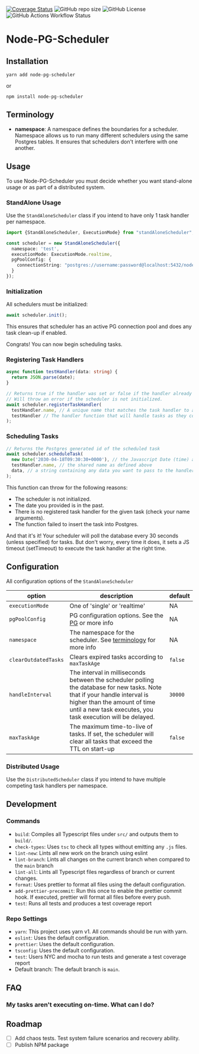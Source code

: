 [![Coverage Status](https://coveralls.io/repos/github/timolegros/node-pg-scheduler/badge.svg?branch=main)](https://coveralls.io/github/timolegros/node-pg-scheduler?branch=main)
![GitHub repo size](https://img.shields.io/github/repo-size/timolegros/node-pg-scheduler)
![GitHub License](https://img.shields.io/github/license/timolegros/node-pg-scheduler)
![GitHub Actions Workflow Status](https://img.shields.io/github/actions/workflow/status/timolegros/node-pg-scheduler/CI.yml?branch=main&label=CI)

# Node-PG-Scheduler

## Installation

```shell
yarn add node-pg-scheduler
```

or

```shell
npm install node-pg-scheduler
```

## Terminology

- **namespace**: A namespace defines the boundaries for a scheduler. Namespace allows us to run many different
  schedulers using the same Postgres tables. It ensures that schedulers don't interfere with one another.

## Usage

To use Node-PG-Scheduler you must decide whether you want stand-alone usage or as part of a distributed system.

### StandAlone Usage

Use the `StandAloneScheduler` class if you intend to have only 1 task handler per namespace.

```typescript
import {StandAloneScheduler, ExecutionMode} from "standAloneScheduler";

const scheduler = new StandAloneScheduler({
  namespace: 'test',
  executionMode: ExecutionMode.realtime,
  pgPoolConfig: {
    connectionString: "postgres://username:password@localhost:5432/node_pg_scheduler",
  }
});
```

### Initialization
All schedulers must be initialized:
```typescript
await scheduler.init();
```
This ensures that scheduler has an active PG connection pool and does any task clean-up if enabled.

Congrats! You can now begin scheduling tasks.

### Registering Task Handlers
```typescript
async function testHandler(data: string) {
  return JSON.parse(date);
}

// Returns true if the handler was set or false if the handler already exists.
// Will throw an error if the scheduler is not initialized.
await scheduler.registerTaskHandler(
  testHandler.name, // A unique name that matches the task handler to a task,
  testHandler // The handler function that will handle tasks as they come to fruition
);
```

### Scheduling Tasks
```typescript
// Returns the Postgres generated id of the scheduled task
await scheduler.scheduleTask(
  new Date('2030-04-18T09:30:30+0000'), // the Javascript Date (time) at which the task should execute
  testHandler.name, // the shared name as defined above
  data, // a string containing any data you want to pass to the handler. Typically this will be some JSON stringied object
);
```

This function can throw for the
following reasons:
- The scheduler is not initialized.
- The date you provided is in the past.
- There is no registered task handler for the given task (check your name arguments).
- The function failed to insert the task into Postgres.

And that it's it! Your scheduler will poll the database every 30 seconds (unless specified) for tasks. But don't worry,
every time it does, it sets a JS timeout (setTimeout) to execute the task handler at the right time.

## Configuration
All configuration options of the `StandAloneScheduler`

| option               | description                                                                                                                                                                                                               | default |
|----------------------|---------------------------------------------------------------------------------------------------------------------------------------------------------------------------------------------------------------------------|---------|
| `executionMode`      | One of 'single' or 'realtime'                                                                                                                                                                                             | NA      |
| `pgPoolConfig`       | PG configuration options. See the [PG](https://github.com/DefinitelyTyped/DefinitelyTyped/blob/master/types/pg/index.d.ts#L43) or more info                                                                               | NA      |
| `namespace`          | The namespace for the scheduler. See [terminology](#Terminology) for more info                                                                                                                                            | NA      |
| `clearOutdatedTasks` | Clears expired tasks according to `maxTaskAge`                                                                                                                                                                            | `false` |
| `handleInterval`     | The interval in milliseconds between the scheduler polling the database for new tasks. Note that if your handle interval is higher than the amount of time until a new task executes, you task execution will be delayed. | `30000` |
| `maxTaskAge`         | The maximum time-to-live of tasks. If set, the scheduler will clear all tasks that exceed the TTL on start-up                                                                                                             | `false` |

### Distributed Usage

Use the `DistributedScheduler` class if you intend to have multiple competing task handlers per namespace.

## Development
### Commands

- `build`: Compiles all Typescript files under `src/` and outputs them to `build/`.
- `check-types`: Uses `tsc` to check all types without emitting any `.js` files.
- `lint-new`: Lints all new work on the branch using eslint
- `lint-branch`: Lints all changes on the current branch when compared to the `main` branch
- `lint-all`: Lints all Typescript files regardless of branch or current changes.
- `format`: Uses prettier to format all files using the default configuration.
- `add-prettier-precommit`: Run this once to enable the prettier commit hook. If executed, prettier will format all
  files before every push.
- `test`: Runs all tests and produces a test coverage report

### Repo Settings

- `yarn`: This project uses yarn v1. All commands should be run with yarn.
- `eslint`: Uses the default configuration.
- `prettier`: Uses the default configuration.
- `tsconfig`: Uses the default configuration.
- `test`: Users NYC and mocha to run tests and generate a test coverage report
- Default branch: The default branch is `main`.

## FAQ

### My tasks aren't executing on-time. What can I do?

## Roadmap
- [ ] Add chaos tests. Test system failure scenarios and recovery ability.
- [ ] Publish NPM package